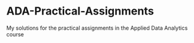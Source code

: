 # ADA-Practical-Assignments
My solutions for the practical assignments in the Applied Data Analytics course 
